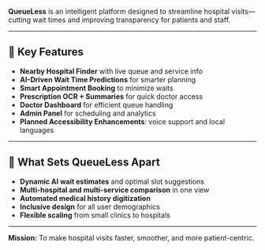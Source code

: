 **QueueLess** is an intelligent platform designed to streamline hospital visits—cutting wait times and improving transparency for patients and staff.

---

## 🚀 Key Features

- **Nearby Hospital Finder** with live queue and service info  
- **AI-Driven Wait Time Predictions** for smarter planning  
- **Smart Appointment Booking** to minimize waits  
- **Prescription OCR + Summaries** for quick doctor access  
- **Doctor Dashboard** for efficient queue handling  
- **Admin Panel** for scheduling and analytics  
- **Planned Accessibility Enhancements**: voice support and local languages

---

## 🌟 What Sets QueueLess Apart

- **Dynamic AI wait estimates** and optimal slot suggestions  
- **Multi-hospital and multi-service comparison** in one view  
- **Automated medical history digitization**  
- **Inclusive design** for all user demographics  
- **Flexible scaling** from small clinics to hospitals

---

**Mission:** To make hospital visits faster, smoother, and more patient-centric.
